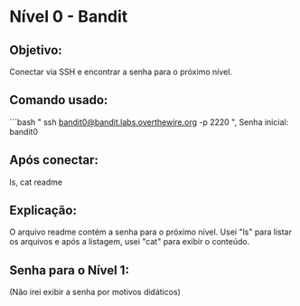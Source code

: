 # Nível 0 - Bandit

## Objetivo: 
Conectar via SSH e encontrar a senha para o próximo nível.

## Comando usado:
´´´bash 
" ssh bandit0@bandit.labs.overthewire.org -p 2220 ", 
Senha inicial: bandit0


## Após conectar: 
ls, 
cat readme

## Explicação: 
O arquivo readme contém a senha para o próximo nível. Usei "ls" para listar os arquivos e após a listagem, usei "cat" para exibir o conteúdo.

## Senha para o Nível 1:
(Não irei exibir a senha por motivos didáticos)
